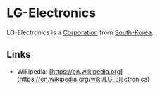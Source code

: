 # LG-Electronics

LG-Electronics is a [Corporation](240000000.md) from [South-Korea](140000082.md).

## Links

- Wikipedia: [https://en.wikipedia.org](https://en.wikipedia.org/wiki/LG_Electronics)
